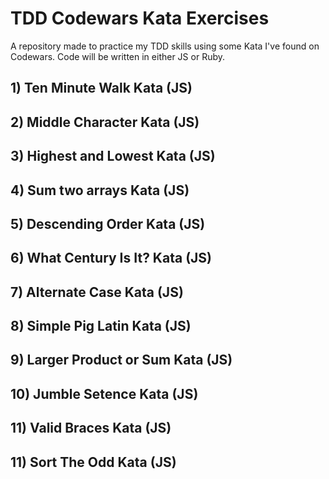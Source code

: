 # TDD Codewars Kata Exercises

A repository made to practice my TDD skills using some Kata I've found on Codewars. Code will be written in either JS or Ruby.

## 1) Ten Minute Walk Kata (JS)

## 2) Middle Character Kata (JS)

## 3) Highest and Lowest Kata (JS)

## 4) Sum two arrays Kata (JS)

## 5) Descending Order Kata (JS)

## 6) What Century Is It? Kata (JS)

## 7) Alternate Case Kata (JS)

## 8) Simple Pig Latin Kata (JS)

## 9) Larger Product or Sum Kata (JS)

## 10) Jumble Setence Kata (JS)

## 11) Valid Braces Kata (JS)

## 11) Sort The Odd Kata (JS)


